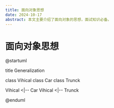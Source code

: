 ```yaml
---
title: 面向对象思想
date: 2024-10-17
abstract: 本文主要介绍了面向对象的思想，面试知识必备。
---
```


# 面向对象思想

@startuml

title Generalization

class Vihical
class Car
class Trunck

Vihical <|-- Car
Vihical <|-- Trunck

@enduml

